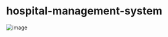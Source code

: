 # hospital-management-system
![image](https://github.com/user-attachments/assets/1711f508-fe06-47bf-8c3e-50a76fd64452)
